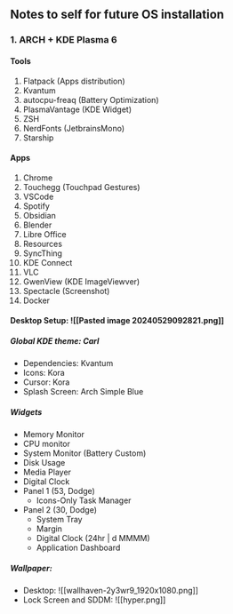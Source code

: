 ## Notes to self for future OS installation

### 1. ARCH + KDE Plasma 6
#### Tools
1. Flatpack (Apps distribution) 
2. Kvantum
3. autocpu-freaq (Battery Optimization)
4. PlasmaVantage (KDE Widget)
5. ZSH
6. NerdFonts (JetbrainsMono)
7. Starship
#### Apps
1. Chrome
2. Touchegg (Touchpad Gestures)
3. VSCode
4. Spotify
5. Obsidian
6. Blender
7. Libre Office
8. Resources
9. SyncThing
10. KDE Connect
11. VLC
12. GwenView (KDE ImageViewver)
13. Spectacle (Screenshot)
14. Docker
#### Desktop Setup: ![[Pasted image 20240529092821.png]]
##### Global KDE theme: Carl
- Dependencies: Kvantum
- Icons: Kora
- Cursor: Kora
- Splash Screen: Arch Simple Blue
##### Widgets
- Memory Monitor
- CPU monitor
- System Monitor (Battery Custom)
- Disk Usage
- Media Player
- Digital Clock
- Panel 1 (53, Dodge)
	- Icons-Only Task Manager 
- Panel 2 (30, Dodge)
	- System Tray
	- Margin
	- Digital Clock (24hr | d MMMM)
	- Application Dashboard
##### Wallpaper: 
- Desktop: ![[wallhaven-2y3wr9_1920x1080.png]]
- Lock Screen and SDDM: ![[hyper.png]]